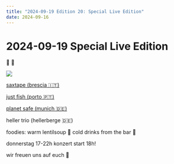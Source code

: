 ```yaml
---
title: "2024-09-19 Edition 20: Special Live Edition"
date: 2024-09-16
---
```


# 2024-09-19 Special Live Edition

🍁  🍂


![](/240919.jpg)

[saxtape (brescia 🇮🇹)](https://villarec.bandcamp.com/album/tape)

[just fish  (porto 🇵🇹)](https://justfish.bandcamp.com/album/santos-laguna) 

[planet safe (munich 🇩🇪)](https://planetsafe.bandcamp.com/)

heller trio (hellerberge 🇩🇪)

foodies: warm lentilsoup 🍲
cold drinks from the bar 🍺

donnerstag 17-22h
konzert start 18h!

wir freuen uns auf euch 💚
